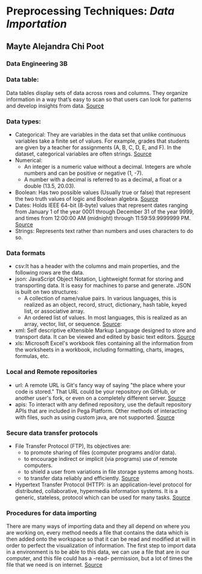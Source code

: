 # Preprocessing Techniques: *Data Importation* 
## Mayte Alejandra Chi Poot 
### Data Engineering 3B
### Data table: 
Data tables display sets of data across rows and columns. They organize information in a way that’s easy to scan so that users can look for patterns and develop insights from data.  [Source](https://material.io/components/data-tables)
### Data types:

- Categorical: They are variables in the data set that unlike continuous variables take a finite set of values. For example, grades that students are given by a teacher for assignments (A, B, C, D, E, and F). In the dataset, categorical variables are often strings. [Source](https://towardsdatascience.com/what-are-categorical-variables-and-how-to-encode-them-6e77ddc263b3)
- Numerical: 
    - An integer is a numeric value without a decimal. Integers are whole numbers and can be positive or negative (1, -7).
    - A number with a decimal is referred to as a decimal, a float or a double (13.5, 20.03). 
- Boolean: Has two possible values (Usually true or false) that represent the two truth values of logic and Boolean algebra. [Source](https://techterms.com/definition/boolean)
- Dates: Holds IEEE 64-bit (8-byte) values that represent dates ranging from January 1 of the year 0001 through December 31 of the year 9999, and times from 12:00:00 AM (midnight) through 11:59:59.9999999 PM. [Source](https://docs.microsoft.com/en-us/dotnet/visual-basic/language-reference/data-types/date-data-type#example)
- Strings: Represents text rather than numbers and uses characters to do so. 

### Data formats

- csv:It has a header with the columns and main properties, and the following rows are the data.
- json: JavaScript Object Notation, Lightweight format for storing and transporting data. It is easy for machines to parse and generate. JSON is built on two structures:
    - A collection of name/value pairs. In various languages, this is realized as an object, record, struct, dictionary, hash table, keyed list, or associative array.
    - An ordered list of values. In most languages, this is realized as an array, vector, list, or sequence. [Source](https://www.json.org/json-en.html):
- xml: Self descriptive eXtensible Markup Language designed to store and transport data. It can be viewed and edited by basic text editors. [Source](https://fileinfo.com/extension/xml#:~:text=An%20XML%20file%20is%20an,open%20in%20Microsoft%20XML%20Notepad)
- xls: Microsoft Excel's workbook files containing all the information from the worksheets in a workbook, including formatting, charts, images, formulas, etc.

### Local and Remote repositories

- url: A remote URL is Git's fancy way of saying "the place where your code is stored." That URL could be your repository on GitHub, or another user's fork, or even on a completely different server. [Source](https://docs.github.com/en/free-pro-team@latest/github/using-git/about-remote-repositories)
- apis: To interact with any defined repository, use the default repository APIs that are included in Pega Platform. Other methods of interacting with files, such as using custom java, are not supported. [Source](https://community.pega.com/knowledgebase/articles/data-management-and-integration/84/repository-apis)

### Secure data transfer protocols
- File Transfer Protocol (FTP), Its objectives are:
    - to promote sharing of files (computer programs and/or data).
    - to encourage indirect or implicit (via programs) use of remote computers.
    - to shield a user from variations in file storage systems among hosts.
    - to transfer data reliably and efficiently.
[Source](https://www.sftpplus.com/articles/2018/sftpplus-best-protocols.html)
- Hypertext Transfer Protocol (HTTP): is an application-level protocol for distributed, collaborative, hypermedia information systems. It is a generic, stateless, protocol which can be used for many tasks. [Source](https://www.sftpplus.com/articles/2018/sftpplus-best-protocols.html)

### Procedures for data importing
There are many ways of importing data and they all depend on where you are working on, every method needs a file that contains the data which is then added onto the workspace so that it can be read and modified at will in order to perfect the visualization of information. The first step to import data in a environment is to be able to this data, we can use a file that are in our computer, and this file could has a -read- permission, but a lot of times the file that we need is on internet.
[Source](https://v8doc.sas.com/sashtml/accpc/z1227915.htm) 
